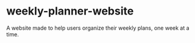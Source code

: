 # weekly-planner-website
A website made to help users organize their weekly plans, one week at a time.
